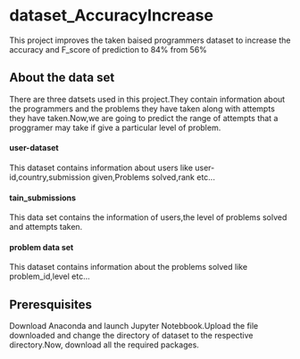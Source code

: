 # dataset_AccuracyIncrease
This project improves the taken baised programmers dataset to increase the accuracy and F_score of prediction to 84% from 56%
## About the data set
There are three datsets used in this project.They contain information about the programmers and the problems they have taken along with attempts they have taken.Now,we are going to predict the range of attempts that a proggramer may take if give a particular level of problem.
#### user-dataset
This dataset contains information about users like user-id,country,submission given,Problems solved,rank etc...
#### tain_submissions
This data set contains the information of users,the level of problems solved and attempts taken.
#### problem data set
This dataset contains information about the problems solved like problem_id,level etc...
## Preresquisites
Download Anaconda and launch Jupyter Notebbook.Upload the file downloaded and change the directory of dataset to the respective directory.Now, download all the required packages.
